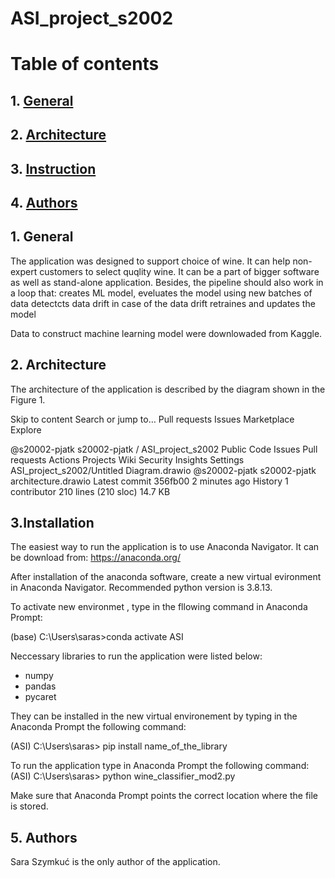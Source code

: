 # ASI_project_s2002
# Table of contents
## 1. [General](#general)
## 2. [Architecture](#architecture)
## 3. [Instruction](#instruction)
## 4. [Authors](#authors)

## 1. General <a name="general"></a>
The application was designed to support choice of wine. It can help non-expert customers to select quqlity wine. It can be a part of bigger software as well as stand-alone application. Besides, the pipeline should also work in a loop that: 
creates ML model, 
eveluates the model using new batches of data
detectcts data drift
in case of the data drift retraines and updates the model

Data to construct machine learning model were downlowaded from Kaggle.

## 2. Architecture <a name="architecture"></a>
The architecture of the application is described by the diagram shown in the Figure 1.

Skip to content
Search or jump to…
Pull requests
Issues
Marketplace
Explore
 
@s20002-pjatk 
s20002-pjatk
/
ASI_project_s2002
Public
Code
Issues
Pull requests
Actions
Projects
Wiki
Security
Insights
Settings
ASI_project_s2002/Untitled Diagram.drawio
@s20002-pjatk
s20002-pjatk architecture.drawio
Latest commit 356fb00 2 minutes ago
 History
 1 contributor
210 lines (210 sloc)  14.7 KB

<mxfile host="app.diagrams.net" modified="2022-07-01T19:07:23.507Z" agent="5.0 (Windows NT 10.0; Win64; x64) AppleWebKit/537.36 (KHTML, like Gecko) Chrome/102.0.0.0 Safari/537.36" etag="AEuVXiZAkNEgmVo-lWya" version="20.0.4" type="github">
  <diagram id="TBJxufM5Nzm1yPSdCavO" name="Page-1">
    <mxGraphModel dx="4142" dy="1164" grid="1" gridSize="10" guides="1" tooltips="1" connect="1" arrows="1" fold="1" page="0" pageScale="1" pageWidth="827" pageHeight="1169" math="0" shadow="0">
      <root>
        <mxCell id="0" />
        <mxCell id="1" parent="0" />
        <mxCell id="lPiTISsA9HOT361Q44LX-1" value="" style="whiteSpace=wrap;html=1;aspect=fixed;rounded=1;" vertex="1" parent="1">
          <mxGeometry x="-570" y="320" width="220" height="220" as="geometry" />
        </mxCell>
        <mxCell id="lPiTISsA9HOT361Q44LX-7" value="Data preparation" style="text;html=1;strokeColor=none;fillColor=none;align=center;verticalAlign=middle;whiteSpace=wrap;rounded=0;" vertex="1" parent="1">
          <mxGeometry x="-520" y="320" width="130" height="30" as="geometry" />
        </mxCell>
        <mxCell id="lPiTISsA9HOT361Q44LX-8" value="&lt;br&gt;" style="whiteSpace=wrap;html=1;aspect=fixed;rounded=1;" vertex="1" parent="1">
          <mxGeometry x="-50" y="330" width="220" height="220" as="geometry" />
        </mxCell>
        <mxCell id="lPiTISsA9HOT361Q44LX-9" value="Construction of the model" style="text;html=1;strokeColor=none;fillColor=none;align=center;verticalAlign=middle;whiteSpace=wrap;rounded=0;" vertex="1" parent="1">
          <mxGeometry x="-10" y="340" width="130" height="30" as="geometry" />
        </mxCell>
        <mxCell id="lPiTISsA9HOT361Q44LX-10" value="&lt;br&gt;" style="whiteSpace=wrap;html=1;aspect=fixed;rounded=1;" vertex="1" parent="1">
          <mxGeometry x="750" y="330" width="220" height="220" as="geometry" />
        </mxCell>
        <mxCell id="lPiTISsA9HOT361Q44LX-11" value="Monitoring" style="text;html=1;strokeColor=none;fillColor=none;align=center;verticalAlign=middle;whiteSpace=wrap;rounded=0;" vertex="1" parent="1">
          <mxGeometry x="790" y="340" width="130" height="30" as="geometry" />
        </mxCell>
        <mxCell id="lPiTISsA9HOT361Q44LX-15" value="initial&amp;nbsp;&lt;br&gt;data" style="rounded=0;whiteSpace=wrap;html=1;" vertex="1" parent="1">
          <mxGeometry x="-910" y="430" width="120" height="60" as="geometry" />
        </mxCell>
        <mxCell id="lPiTISsA9HOT361Q44LX-17" value="data transformation" style="rounded=1;whiteSpace=wrap;html=1;" vertex="1" parent="1">
          <mxGeometry x="-520" y="380" width="120" height="60" as="geometry" />
        </mxCell>
        <mxCell id="lPiTISsA9HOT361Q44LX-19" value="deduplication" style="rounded=1;whiteSpace=wrap;html=1;" vertex="1" parent="1">
          <mxGeometry x="-520" y="460" width="120" height="60" as="geometry" />
        </mxCell>
        <mxCell id="lPiTISsA9HOT361Q44LX-23" value="" style="endArrow=classic;html=1;rounded=0;" edge="1" parent="1">
          <mxGeometry width="50" height="50" relative="1" as="geometry">
            <mxPoint x="-350" y="435" as="sourcePoint" />
            <mxPoint x="-260" y="435" as="targetPoint" />
          </mxGeometry>
        </mxCell>
        <mxCell id="lPiTISsA9HOT361Q44LX-24" value="curated dataset.csv" style="rounded=0;whiteSpace=wrap;html=1;" vertex="1" parent="1">
          <mxGeometry x="-260" y="410" width="120" height="60" as="geometry" />
        </mxCell>
        <mxCell id="lPiTISsA9HOT361Q44LX-25" value="" style="endArrow=classic;html=1;rounded=0;entryX=-0.005;entryY=0.586;entryDx=0;entryDy=0;entryPerimeter=0;" edge="1" parent="1" target="lPiTISsA9HOT361Q44LX-1">
          <mxGeometry width="50" height="50" relative="1" as="geometry">
            <mxPoint x="-790" y="449.5" as="sourcePoint" />
            <mxPoint x="-700" y="449.5" as="targetPoint" />
          </mxGeometry>
        </mxCell>
        <mxCell id="lPiTISsA9HOT361Q44LX-27" value="" style="endArrow=classic;html=1;rounded=0;" edge="1" parent="1">
          <mxGeometry width="50" height="50" relative="1" as="geometry">
            <mxPoint x="-140" y="440" as="sourcePoint" />
            <mxPoint x="-50" y="440" as="targetPoint" />
          </mxGeometry>
        </mxCell>
        <mxCell id="lPiTISsA9HOT361Q44LX-28" value="dataset split" style="rounded=1;whiteSpace=wrap;html=1;" vertex="1" parent="1">
          <mxGeometry x="-5" y="390" width="120" height="40" as="geometry" />
        </mxCell>
        <mxCell id="lPiTISsA9HOT361Q44LX-29" value="choice of the top performing algorithm" style="rounded=1;whiteSpace=wrap;html=1;" vertex="1" parent="1">
          <mxGeometry y="440" width="120" height="40" as="geometry" />
        </mxCell>
        <mxCell id="lPiTISsA9HOT361Q44LX-30" value="fine-tuning of the top performing algorithm" style="rounded=1;whiteSpace=wrap;html=1;" vertex="1" parent="1">
          <mxGeometry y="490" width="120" height="40" as="geometry" />
        </mxCell>
        <mxCell id="lPiTISsA9HOT361Q44LX-31" value="" style="endArrow=classic;html=1;rounded=0;entryX=0;entryY=0.5;entryDx=0;entryDy=0;exitX=1;exitY=0.5;exitDx=0;exitDy=0;" edge="1" parent="1" source="lPiTISsA9HOT361Q44LX-38" target="lPiTISsA9HOT361Q44LX-10">
          <mxGeometry width="50" height="50" relative="1" as="geometry">
            <mxPoint x="400" y="440" as="sourcePoint" />
            <mxPoint x="260" y="440" as="targetPoint" />
          </mxGeometry>
        </mxCell>
        <mxCell id="lPiTISsA9HOT361Q44LX-32" value="new&amp;nbsp;&lt;br&gt;batch" style="rounded=0;whiteSpace=wrap;html=1;" vertex="1" parent="1">
          <mxGeometry x="-920" y="325" width="120" height="60" as="geometry" />
        </mxCell>
        <mxCell id="lPiTISsA9HOT361Q44LX-33" value="" style="endArrow=classic;html=1;rounded=0;entryX=0.005;entryY=0.159;entryDx=0;entryDy=0;entryPerimeter=0;" edge="1" parent="1" target="lPiTISsA9HOT361Q44LX-1">
          <mxGeometry width="50" height="50" relative="1" as="geometry">
            <mxPoint x="-800" y="355.08" as="sourcePoint" />
            <mxPoint x="-581.0999999999999" y="354.50000000000006" as="targetPoint" />
          </mxGeometry>
        </mxCell>
        <mxCell id="lPiTISsA9HOT361Q44LX-34" value="" style="endArrow=classic;html=1;rounded=0;" edge="1" parent="1">
          <mxGeometry width="50" height="50" relative="1" as="geometry">
            <mxPoint x="-350" y="354.5999999999999" as="sourcePoint" />
            <mxPoint x="-250" y="355" as="targetPoint" />
          </mxGeometry>
        </mxCell>
        <mxCell id="lPiTISsA9HOT361Q44LX-35" value="curated&lt;br&gt;batch.csv" style="rounded=0;whiteSpace=wrap;html=1;" vertex="1" parent="1">
          <mxGeometry x="-250" y="325" width="120" height="60" as="geometry" />
        </mxCell>
        <mxCell id="lPiTISsA9HOT361Q44LX-36" value="" style="endArrow=classic;html=1;rounded=0;exitX=1;exitY=0.5;exitDx=0;exitDy=0;" edge="1" parent="1" source="lPiTISsA9HOT361Q44LX-35">
          <mxGeometry width="50" height="50" relative="1" as="geometry">
            <mxPoint x="-130" y="279.9999999999999" as="sourcePoint" />
            <mxPoint x="440" y="440" as="targetPoint" />
            <Array as="points">
              <mxPoint x="-70" y="355" />
              <mxPoint x="-70" y="260" />
              <mxPoint x="440" y="260" />
            </Array>
          </mxGeometry>
        </mxCell>
        <mxCell id="lPiTISsA9HOT361Q44LX-38" value="model.pkl" style="rounded=0;whiteSpace=wrap;html=1;" vertex="1" parent="1">
          <mxGeometry x="260" y="410" width="120" height="60" as="geometry" />
        </mxCell>
        <mxCell id="lPiTISsA9HOT361Q44LX-39" value="" style="endArrow=classic;html=1;rounded=0;" edge="1" parent="1">
          <mxGeometry width="50" height="50" relative="1" as="geometry">
            <mxPoint x="170" y="440" as="sourcePoint" />
            <mxPoint x="260" y="440" as="targetPoint" />
          </mxGeometry>
        </mxCell>
        <mxCell id="lPiTISsA9HOT361Q44LX-40" value="Drift detected" style="ellipse;whiteSpace=wrap;html=1;aspect=fixed;rounded=1;" vertex="1" parent="1">
          <mxGeometry x="820" y="750" width="80" height="80" as="geometry" />
        </mxCell>
        <mxCell id="lPiTISsA9HOT361Q44LX-42" value="" style="endArrow=classic;html=1;rounded=0;entryX=0.5;entryY=0;entryDx=0;entryDy=0;" edge="1" parent="1" target="lPiTISsA9HOT361Q44LX-40">
          <mxGeometry width="50" height="50" relative="1" as="geometry">
            <mxPoint x="860" y="700" as="sourcePoint" />
            <mxPoint x="1080" y="660.4" as="targetPoint" />
          </mxGeometry>
        </mxCell>
        <mxCell id="lPiTISsA9HOT361Q44LX-43" value="" style="endArrow=classic;html=1;rounded=0;exitX=0;exitY=0.5;exitDx=0;exitDy=0;" edge="1" parent="1" source="lPiTISsA9HOT361Q44LX-40">
          <mxGeometry width="50" height="50" relative="1" as="geometry">
            <mxPoint x="640" y="809.5" as="sourcePoint" />
            <mxPoint x="540" y="790" as="targetPoint" />
          </mxGeometry>
        </mxCell>
        <mxCell id="lPiTISsA9HOT361Q44LX-44" value="data evaluation" style="rounded=1;whiteSpace=wrap;html=1;" vertex="1" parent="1">
          <mxGeometry x="790" y="385" width="120" height="40" as="geometry" />
        </mxCell>
        <mxCell id="lPiTISsA9HOT361Q44LX-46" value="&lt;br&gt;" style="whiteSpace=wrap;html=1;aspect=fixed;rounded=1;" vertex="1" parent="1">
          <mxGeometry x="310" y="745" width="220" height="220" as="geometry" />
        </mxCell>
        <mxCell id="lPiTISsA9HOT361Q44LX-47" value="Merging data" style="text;html=1;strokeColor=none;fillColor=none;align=center;verticalAlign=middle;whiteSpace=wrap;rounded=0;" vertex="1" parent="1">
          <mxGeometry x="365" y="770" width="130" height="30" as="geometry" />
        </mxCell>
        <mxCell id="lPiTISsA9HOT361Q44LX-48" value="merging initial data with new batches" style="rounded=1;whiteSpace=wrap;html=1;" vertex="1" parent="1">
          <mxGeometry x="360" y="820" width="120" height="70" as="geometry" />
        </mxCell>
        <mxCell id="lPiTISsA9HOT361Q44LX-51" value="" style="endArrow=classic;html=1;rounded=0;exitX=0.5;exitY=1;exitDx=0;exitDy=0;" edge="1" parent="1" source="lPiTISsA9HOT361Q44LX-15">
          <mxGeometry width="50" height="50" relative="1" as="geometry">
            <mxPoint x="-850" y="570" as="sourcePoint" />
            <mxPoint x="640" y="790" as="targetPoint" />
            <Array as="points">
              <mxPoint x="-850" y="980" />
              <mxPoint x="640" y="980" />
            </Array>
          </mxGeometry>
        </mxCell>
        <mxCell id="lPiTISsA9HOT361Q44LX-52" value="data evaluation" style="rounded=0;whiteSpace=wrap;html=1;" vertex="1" parent="1">
          <mxGeometry x="800" y="570" width="120" height="60" as="geometry" />
        </mxCell>
        <mxCell id="lPiTISsA9HOT361Q44LX-53" value="drift detection" style="rounded=0;whiteSpace=wrap;html=1;" vertex="1" parent="1">
          <mxGeometry x="800" y="650" width="120" height="60" as="geometry" />
        </mxCell>
        <mxCell id="lPiTISsA9HOT361Q44LX-54" value="" style="endArrow=none;html=1;rounded=0;entryX=0.5;entryY=1;entryDx=0;entryDy=0;exitX=0.5;exitY=0;exitDx=0;exitDy=0;" edge="1" parent="1" source="lPiTISsA9HOT361Q44LX-52" target="lPiTISsA9HOT361Q44LX-10">
          <mxGeometry width="50" height="50" relative="1" as="geometry">
            <mxPoint x="220" y="610" as="sourcePoint" />
            <mxPoint x="270" y="560" as="targetPoint" />
          </mxGeometry>
        </mxCell>
        <mxCell id="lPiTISsA9HOT361Q44LX-56" value="" style="endArrow=none;html=1;rounded=0;exitX=0.5;exitY=0;exitDx=0;exitDy=0;" edge="1" parent="1" source="lPiTISsA9HOT361Q44LX-53" target="lPiTISsA9HOT361Q44LX-52">
          <mxGeometry width="50" height="50" relative="1" as="geometry">
            <mxPoint x="870" y="580" as="sourcePoint" />
            <mxPoint x="860" y="640" as="targetPoint" />
          </mxGeometry>
        </mxCell>
        <mxCell id="lPiTISsA9HOT361Q44LX-57" value="drift detection" style="rounded=1;whiteSpace=wrap;html=1;" vertex="1" parent="1">
          <mxGeometry x="790" y="450" width="120" height="60" as="geometry" />
        </mxCell>
        <mxCell id="lPiTISsA9HOT361Q44LX-58" value="" style="endArrow=classic;html=1;rounded=0;exitX=0.5;exitY=0;exitDx=0;exitDy=0;" edge="1" parent="1" source="lPiTISsA9HOT361Q44LX-35">
          <mxGeometry width="50" height="50" relative="1" as="geometry">
            <mxPoint x="220" y="610" as="sourcePoint" />
            <mxPoint x="690" y="790" as="targetPoint" />
            <Array as="points">
              <mxPoint x="-190" y="200" />
              <mxPoint x="1000" y="200" />
              <mxPoint x="1000" y="870" />
              <mxPoint x="840" y="870" />
              <mxPoint x="690" y="870" />
            </Array>
          </mxGeometry>
        </mxCell>
        <mxCell id="lPiTISsA9HOT361Q44LX-59" value="retraining the model" style="rounded=1;whiteSpace=wrap;html=1;" vertex="1" parent="1">
          <mxGeometry y="570" width="120" height="60" as="geometry" />
        </mxCell>
        <mxCell id="lPiTISsA9HOT361Q44LX-60" value="" style="endArrow=classic;html=1;rounded=0;entryX=0.5;entryY=1;entryDx=0;entryDy=0;exitX=0;exitY=0.5;exitDx=0;exitDy=0;" edge="1" parent="1" source="lPiTISsA9HOT361Q44LX-62" target="lPiTISsA9HOT361Q44LX-59">
          <mxGeometry width="50" height="50" relative="1" as="geometry">
            <mxPoint x="280" y="660" as="sourcePoint" />
            <mxPoint x="270" y="560" as="targetPoint" />
            <Array as="points">
              <mxPoint x="210" y="660" />
              <mxPoint x="60" y="660" />
            </Array>
          </mxGeometry>
        </mxCell>
        <mxCell id="lPiTISsA9HOT361Q44LX-61" value="" style="endArrow=classic;html=1;rounded=0;exitX=0.5;exitY=0;exitDx=0;exitDy=0;entryX=0.5;entryY=1;entryDx=0;entryDy=0;" edge="1" parent="1" source="lPiTISsA9HOT361Q44LX-59" target="lPiTISsA9HOT361Q44LX-8">
          <mxGeometry width="50" height="50" relative="1" as="geometry">
            <mxPoint x="220" y="610" as="sourcePoint" />
            <mxPoint x="430" y="440" as="targetPoint" />
          </mxGeometry>
        </mxCell>
        <mxCell id="lPiTISsA9HOT361Q44LX-62" value="larger dataset.csv" style="rounded=0;whiteSpace=wrap;html=1;" vertex="1" parent="1">
          <mxGeometry x="360" y="630" width="120" height="60" as="geometry" />
        </mxCell>
        <mxCell id="lPiTISsA9HOT361Q44LX-64" value="" style="endArrow=classic;html=1;rounded=0;entryX=0.5;entryY=1;entryDx=0;entryDy=0;" edge="1" parent="1" source="lPiTISsA9HOT361Q44LX-46" target="lPiTISsA9HOT361Q44LX-62">
          <mxGeometry width="50" height="50" relative="1" as="geometry">
            <mxPoint x="220" y="610" as="sourcePoint" />
            <mxPoint x="270" y="560" as="targetPoint" />
          </mxGeometry>
        </mxCell>
      </root>
    </mxGraphModel>
  </diagram>
</mxfile>

## 3.Installation <a name="installation"></a>

The easiest way to run the application is to use Anaconda Navigator. It can be download from: https://anaconda.org/ 

After installation of the anaconda software, create a new virtual evironment in Anaconda Navigator. Recommended python version is 3.8.13.

To activate new environmet , type in the fllowing command in Anaconda Prompt:

(base) C:\Users\saras>conda activate ASI

Neccessary libraries to run the application were listed below:
- numpy 
- pandas
- pycaret

They can be installed in the new virtual environement by typing in the Anaconda Prompt the following command:

(ASI) C:\Users\saras> pip install name_of_the_library

To run the application type in  Anaconda Prompt the following command:
(ASI) C:\Users\saras> python wine_classifier_mod2.py

Make sure that Anaconda Prompt points the correct location where the file is stored. 


## 5. Authors <a name="authors"></a>
Sara Szymkuć is the only author of the application.

